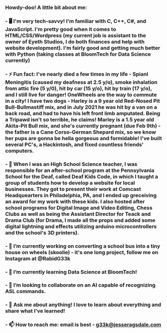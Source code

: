 ### Howdy-doo! A little bit about me:
###
### - 🖥️ I'm very tech-savvy! I'm familiar with C, C++, C#, and JavaScript. I'm pretty good when it comes to HTML/CSS/Wordpress (my current job is assistant to the owner of Eyeth Studios, I do both finances and help with website development). I'm fairly good and getting much better with Python (taking classes at BloomTech for Data Science currently)
###
### - ⚡ Fun fact: I've nearly died a few times in my life - Spianl Meningitis (caused my deafness at 2.5 y/o), smoke inhalation from attic fire (5 y/0), hit by car (15 y/o), hit by train (17 y/o), and I still live for danger! OneWheels are the way to commute in a city! I have two dogs - Harley is a 9 year old Red-Nosed Pit Bull-Bullmastiff mix, and in July 2021 he was hit by a van on a back road, and had to have his left front limb amputated. Being a Tripawd isn't so terrible, he claims! Marley is a 1.5 year old Akita-Pit Bull mix, and she's currently pregnant (due Feb 9th) - the father is a Cane Corso-German Shepard mix, so we know her pups are gonna be hella gorgeous and formidable! I've built several PC's, a Hackintosh, and fixed countless friends' computers. 
###
### - 🥇 When I was an High School Science teacher, I was responsible for an after-school program at the Pennsylvania School for the Deaf, called Deaf Kids Code, in which I taught a group of students how to develop a website for local businesses. They got to present their work at Comcast Headquearters in Philadelphia, PA, and I ended up greceiving an award for my work with these kids. I also hosted after school programs for Digital Image and Video Editing, Chess Clubs as well as being the Assistant Director for Teack and Drama Club (for Drama, I made all the props and added some digital lightning and effects utilizing arduino microcontrollers and the school's 3D printers).
###
### - 🔭 I’m currently working on converting a school bus into a tiny house on wheels (skoolie) - it's one long project, follow me on Instagram at @RabidG33k
### - 🌱 I’m currently learning Data Science at BloomTech!
### - 👯 I’m looking to collaborate on an AI capable of recognizing ASL commands.
### - 💬 Ask me about anything! I love to learn about everything and share what I've learned!
### - 📫 How to reach me: email is best - g33k@jesseragsdale.com




<!--
**Rabidgeek/Rabidgeek** is a ✨ _special_ ✨ repository because its `README.md` (this file) appears on your GitHub profile.

Here are some ideas to get you started:

- 🔭 I’m currently working on ...
- 🌱 I’m currently learning ...
- 👯 I’m looking to collaborate on ...
- 🤔 I’m looking for help with ...
- 💬 Ask me about ...
- 📫 How to reach me: ...
- 😄 Pronouns: ...
- ⚡ Fun fact: ...
-->
